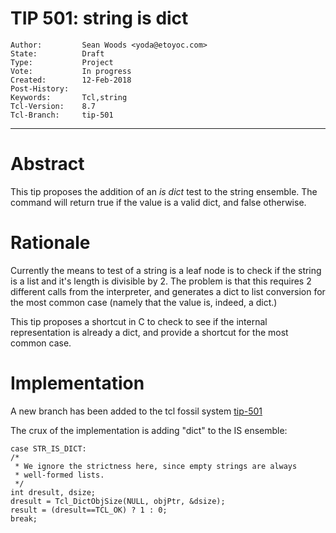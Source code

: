 # TIP 501: string is dict
	Author:         Sean Woods <yoda@etoyoc.com>
	State:          Draft
	Type:           Project
	Vote:           In progress
	Created:        12-Feb-2018
	Post-History:
	Keywords:       Tcl,string
	Tcl-Version:    8.7
	Tcl-Branch:     tip-501
-----
# Abstract
This tip proposes the addition of an *is dict* test to the string ensemble. The command
will return true if the value is a valid dict, and false otherwise.

# Rationale

Currently the means to test of a string is a leaf node is to check if the string
is a list and it's length is divisible by 2. The problem is that this requires 2
different calls from the interpreter, and generates a dict to list conversion for
the most common case (namely that the value is, indeed, a dict.)

This tip proposes a shortcut in C to check to see if the internal representation is
already a dict, and provide a shortcut for the most common case.

# Implementation

A new branch has been added to the tcl fossil system [tip-501](https://core.tcl.tk/tcl/timeline?r=tip-501)

The crux of the implementation is adding "dict" to the IS ensemble:

    case STR_IS_DICT:
	/*
	 * We ignore the strictness here, since empty strings are always
	 * well-formed lists.
	 */
    int dresult, dsize;
	dresult = Tcl_DictObjSize(NULL, objPtr, &dsize);
	result = (dresult==TCL_OK) ? 1 : 0;
	break;

